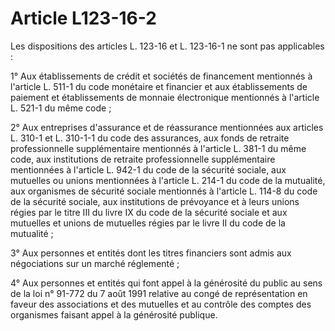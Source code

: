# Article L123-16-2

Les dispositions des articles L. 123-16 et L. 123-16-1 ne sont pas applicables :

1° Aux établissements de crédit et sociétés de financement mentionnés à l'article L. 511-1 du code monétaire et financier et aux établissements de paiement et établissements de monnaie électronique mentionnés à l'article L. 521-1 du même code ;

2° Aux entreprises d'assurance et de réassurance mentionnées aux articles L. 310-1 et L. 310-1-1 du code des assurances, aux fonds de retraite professionnelle supplémentaire mentionnés à l'article L. 381-1 du même code, aux institutions de retraite professionnelle supplémentaire mentionnées à l'article L. 942-1 du code de la sécurité sociale, aux mutuelles ou unions mentionnées à l'article L. 214-1 du code de la mutualité, aux organismes de sécurité sociale mentionnés à l'article L. 114-8 du code de la sécurité sociale, aux institutions de prévoyance et à leurs unions régies par le titre III du livre IX du code de la sécurité sociale et aux mutuelles et unions de mutuelles régies par le livre II du code de la mutualité ;

3° Aux personnes et entités dont les titres financiers sont admis aux négociations sur un marché réglementé ;

4° Aux personnes et entités qui font appel à la générosité du public au sens de la loi n° 91-772 du 7 août 1991 relative au congé de représentation en faveur des associations et des mutuelles et au contrôle des comptes des organismes faisant appel à la générosité publique.
